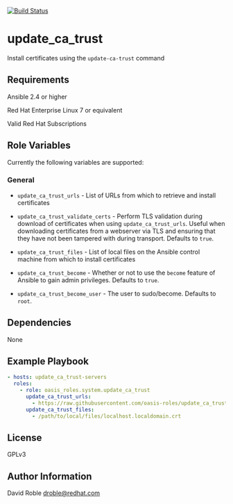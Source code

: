 [![Build Status](https://travis-ci.org/oasis-roles/update_ca_trust.svg?branch=master)](https://travis-ci.org/oasis-roles/update_ca_trust)

update_ca_trust
===========

Install certificates using the `update-ca-trust` command

Requirements
------------

Ansible 2.4 or higher

Red Hat Enterprise Linux 7 or equivalent

Valid Red Hat Subscriptions

Role Variables
--------------

Currently the following variables are supported:

### General

* `update_ca_trust_urls` - List of URLs from which to retrieve and install
  certificates

* `update_ca_trust_validate_certs` - Perform TLS validation during download of
  certificates when using `update_ca_trust_urls`.  Useful when downloading
  certificates from a webserver via TLS and ensuring that they have not been
  tampered with during transport.  Defaults to `true`.

* `update_ca_trust_files` -  List of local files on the Ansible control machine
  from which to install certificates

* `update_ca_trust_become` - Whether or not to use the `become` feature of
  Ansible to gain admin privileges.  Defaults to `true`.

* `update_ca_trust_become_user` - The user to sudo/become.  Defaults to `root`.

Dependencies
------------

None

Example Playbook
----------------

```yaml
- hosts: update_ca_trust-servers
  roles:
    - role: oasis_roles.system.update_ca_trust
      update_ca_trust_urls:
        - https://raw.githubusercontent.com/oasis-roles/update_ca_trust/master/molecule/shared/localhost.localdomain.crt
      update_ca_trust_files:
        - /path/to/local/files/localhost.localdomain.crt
```

License
-------

GPLv3

Author Information
------------------

David Roble <droble@redhat.com>
